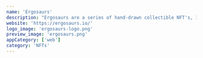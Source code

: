 ```yaml
---
name: 'Ergosaurs'
description: "Ergosaurs are a series of hand-drawn collectible NFT's, 1 out of 1 dinosaurs. Each Ergosaur is one-of-a-kind and hand-drawn, with a strive to create rarity and pride in ownership."
website: 'https://ergosaurs.io/'
logo_image: 'ergosaurs-logo.png'
preview_image: 'ergosaurs.png'
appCategory: ['web']
category: 'NFTs'
---
```


